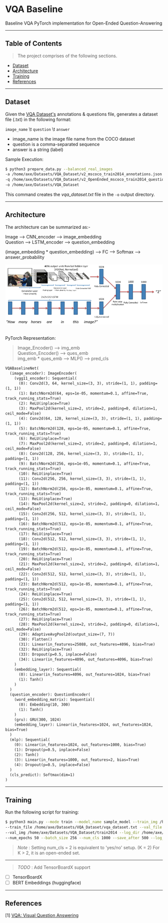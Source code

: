 # VQA Baseline
Baseline VQA PyTorch implementation for Open-Ended Question-Answering



---
## Table of Contents

> The project comprises of the following sections.
- [Dataset](#dataset)
- [Architecture](#architecture)
- [Training](#training)
- [References](#references)

---

## Dataset

Given the <a href="https://visualqa.org/download.html">VQA Dataset's</a> 
annotations & questions file, generates a dataset file (.txt) in the following format:

`image_name` \t `question` \t `answer`

- image_name is the image file name from the COCO dataset <br>
- question is a comma-separated sequence <br>
- answer is a string (label) <br>

Sample Execution:

```bash
$ python3 prepare_data.py --balanced_real_images 
-a /home/axe/Datasets/VQA_Dataset/v2_mscoco_train2014_annotations.json 
-q /home/axe/Datasets/VQA_Dataset/v2_OpenEnded_mscoco_train2014_questions.json 
-o /home/axe/Datasets/VQA_Dataset
```

This command creates the <i> vqa_dataset.txt </i> file in the `-o` output directory.

---
## Architecture

The architecture can be summarized as:-

Image --> CNN_encoder --> image_embedding <br>
Question --> LSTM_encoder --> question_embedding <br>

(image_embedding * question_embedding) --> FC --> Softmax --> answer_probability

![Alt text](vqa_baseline_architecture.png?raw=true "Baseline Architecture")

<br>
PyTorch Representation: 

> Image_Encoder() --> img_emb       <br>
  Question_Encoder() --> ques_emb   <br>
  img_emb * ques_emb --> MLP() --> pred_cls

```
VQABaselineNet(
  (image_encoder): ImageEncoder(
    (vgg11_encoder): Sequential(
      (0): Conv2d(3, 64, kernel_size=(3, 3), stride=(1, 1), padding=(1, 1))
      (1): BatchNorm2d(64, eps=1e-05, momentum=0.1, affine=True, track_running_stats=True)
      (2): ReLU(inplace=True)
      (3): MaxPool2d(kernel_size=2, stride=2, padding=0, dilation=1, ceil_mode=False)
      (4): Conv2d(64, 128, kernel_size=(3, 3), stride=(1, 1), padding=(1, 1))
      (5): BatchNorm2d(128, eps=1e-05, momentum=0.1, affine=True, track_running_stats=True)
      (6): ReLU(inplace=True)
      (7): MaxPool2d(kernel_size=2, stride=2, padding=0, dilation=1, ceil_mode=False)
      (8): Conv2d(128, 256, kernel_size=(3, 3), stride=(1, 1), padding=(1, 1))
      (9): BatchNorm2d(256, eps=1e-05, momentum=0.1, affine=True, track_running_stats=True)
      (10): ReLU(inplace=True)
      (11): Conv2d(256, 256, kernel_size=(3, 3), stride=(1, 1), padding=(1, 1))
      (12): BatchNorm2d(256, eps=1e-05, momentum=0.1, affine=True, track_running_stats=True)
      (13): ReLU(inplace=True)
      (14): MaxPool2d(kernel_size=2, stride=2, padding=0, dilation=1, ceil_mode=False)
      (15): Conv2d(256, 512, kernel_size=(3, 3), stride=(1, 1), padding=(1, 1))
      (16): BatchNorm2d(512, eps=1e-05, momentum=0.1, affine=True, track_running_stats=True)
      (17): ReLU(inplace=True)
      (18): Conv2d(512, 512, kernel_size=(3, 3), stride=(1, 1), padding=(1, 1))
      (19): BatchNorm2d(512, eps=1e-05, momentum=0.1, affine=True, track_running_stats=True)
      (20): ReLU(inplace=True)
      (21): MaxPool2d(kernel_size=2, stride=2, padding=0, dilation=1, ceil_mode=False)
      (22): Conv2d(512, 512, kernel_size=(3, 3), stride=(1, 1), padding=(1, 1))
      (23): BatchNorm2d(512, eps=1e-05, momentum=0.1, affine=True, track_running_stats=True)
      (24): ReLU(inplace=True)
      (25): Conv2d(512, 512, kernel_size=(3, 3), stride=(1, 1), padding=(1, 1))
      (26): BatchNorm2d(512, eps=1e-05, momentum=0.1, affine=True, track_running_stats=True)
      (27): ReLU(inplace=True)
      (28): MaxPool2d(kernel_size=2, stride=2, padding=0, dilation=1, ceil_mode=False)
      (29): AdaptiveAvgPool2d(output_size=(7, 7))
      (30): Flatten()
      (31): Linear(in_features=25088, out_features=4096, bias=True)
      (32): ReLU(inplace=True)
      (33): Dropout(p=0.5, inplace=False)
      (34): Linear(in_features=4096, out_features=4096, bias=True)
    )
    (embedding_layer): Sequential(
      (0): Linear(in_features=4096, out_features=1024, bias=True)
      (1): Tanh()
    )
  )
  (question_encoder): QuestionEncoder(
    (word_embedding_matrix): Sequential(
      (0): Embedding(10, 300)
      (1): Tanh()
    )
    (gru): GRU(300, 1024)
    (embedding_layer): Linear(in_features=1024, out_features=1024, bias=True)
  )
  (mlp): Sequential(
    (0): Linear(in_features=1024, out_features=1000, bias=True)
    (1): Dropout(p=0.5, inplace=False)
    (2): Tanh()
    (3): Linear(in_features=1000, out_features=2, bias=True)
    (4): Dropout(p=0.5, inplace=False)
  )
  (cls_predict): Softmax(dim=1)
)

```

---

## Training

Run the following script for training:

```bash
$ python3 main.py --mode train --model_name sample_model --train_img /home/axe/Datasets/VQA_Dataset/train2014 \
--train_file /home/axe/Datasets/VQA_Dataset/vqa_dataset.txt --val_file /home/axe/Projects/VQA_baseline/sample_data.txt \
--val_img /home/axe/Datasets/VQA_Dataset/train2014 --log_dir /home/axe/Projects/VQA_baseline/results_log --gpu_id 1 \
--num_epochs 50 --batch_size 256 --num_cls 1000 --save_after 500 --log_interval 100 --expt_name demo_1000 --learning_rate 1e-4
```

> *Note* : Setting num_cls = 2 is equivalent to 'yes/no' setup. (K = 2)
For K > 2, it is an open-ended set.

---


> *TODO* : Add TensorBoardX support


- [ ] TensorBoardX
- [ ] BERT Embeddings (huggingface)

---

## References
[1]  [VQA: Visual Question Answering](https://arxiv.org/pdf/1505.00468)
